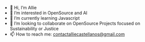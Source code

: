 - 👋 Hi, I’m Allie 
- 👀 I’m interested in OpenSource and AI
- 🌱 I’m currently learning Javascript
- 💞️ I’m looking to collaborate on OpenSource Projects focused on Sustainability or Justice
- 📫 How to reach me: contactalliecastellanos@gmail.com
